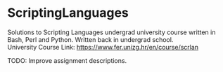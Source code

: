 # ScriptingLanguages

Solutions to Scripting Languages undergrad university course written in Bash, Perl and Python. Written back in undergrad school.  
University Course Link: https://www.fer.unizg.hr/en/course/scrlan

TODO: Improve assignment descriptions.
